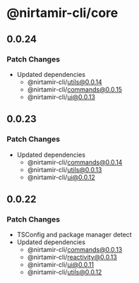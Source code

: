 # @nirtamir-cli/core

## 0.0.24

### Patch Changes

- Updated dependencies
  - @nirtamir-cli/utils@0.0.14
  - @nirtamir-cli/commands@0.0.15
  - @nirtamir-cli/ui@0.0.13

## 0.0.23

### Patch Changes

- Updated dependencies
  - @nirtamir-cli/commands@0.0.14
  - @nirtamir-cli/utils@0.0.13
  - @nirtamir-cli/ui@0.0.12

## 0.0.22

### Patch Changes

- TSConfig and package manager detect
- Updated dependencies
  - @nirtamir-cli/commands@0.0.13
  - @nirtamir-cli/reactivity@0.0.13
  - @nirtamir-cli/ui@0.0.11
  - @nirtamir-cli/utils@0.0.12
